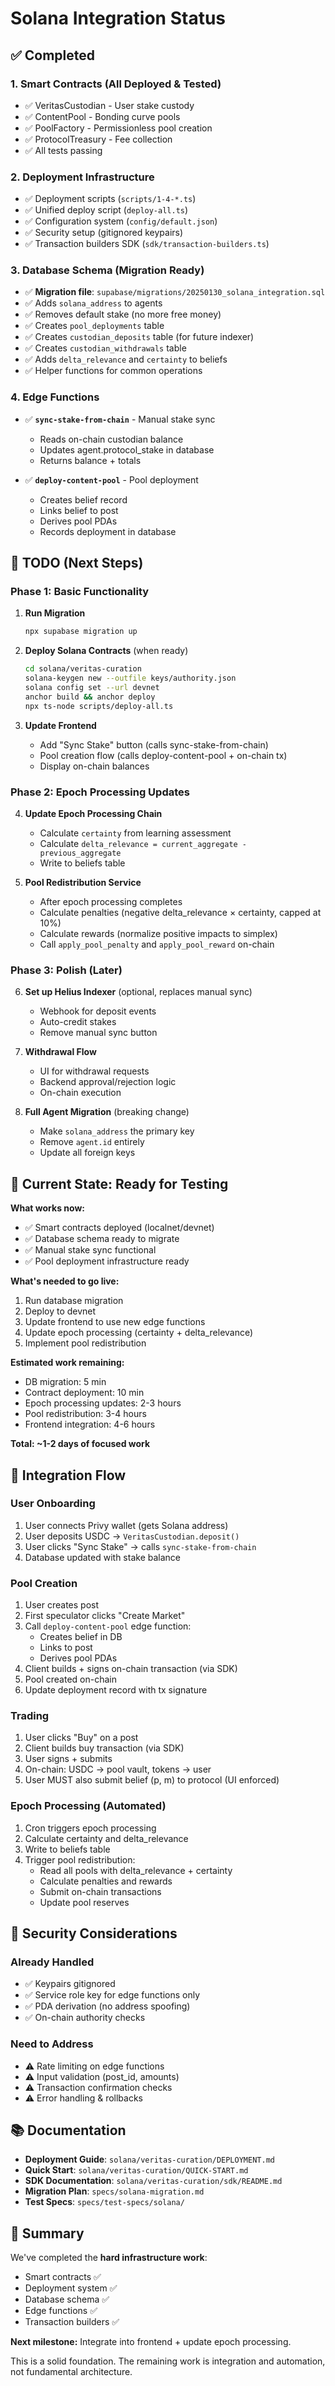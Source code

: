 # Solana Integration Status

## ✅ Completed

### 1. Smart Contracts (All Deployed & Tested)
- ✅ VeritasCustodian - User stake custody
- ✅ ContentPool - Bonding curve pools
- ✅ PoolFactory - Permissionless pool creation
- ✅ ProtocolTreasury - Fee collection
- ✅ All tests passing

### 2. Deployment Infrastructure
- ✅ Deployment scripts (`scripts/1-4-*.ts`)
- ✅ Unified deploy script (`deploy-all.ts`)
- ✅ Configuration system (`config/default.json`)
- ✅ Security setup (gitignored keypairs)
- ✅ Transaction builders SDK (`sdk/transaction-builders.ts`)

### 3. Database Schema (Migration Ready)
- ✅ **Migration file**: `supabase/migrations/20250130_solana_integration.sql`
- ✅ Adds `solana_address` to agents
- ✅ Removes default stake (no more free money)
- ✅ Creates `pool_deployments` table
- ✅ Creates `custodian_deposits` table (for future indexer)
- ✅ Creates `custodian_withdrawals` table
- ✅ Adds `delta_relevance` and `certainty` to beliefs
- ✅ Helper functions for common operations

### 4. Edge Functions
- ✅ **`sync-stake-from-chain`** - Manual stake sync
  - Reads on-chain custodian balance
  - Updates agent.protocol_stake in database
  - Returns balance + totals

- ✅ **`deploy-content-pool`** - Pool deployment
  - Creates belief record
  - Links belief to post
  - Derives pool PDAs
  - Records deployment in database

## 🔨 TODO (Next Steps)

### Phase 1: Basic Functionality
1. **Run Migration**
   ```bash
   npx supabase migration up
   ```

2. **Deploy Solana Contracts** (when ready)
   ```bash
   cd solana/veritas-curation
   solana-keygen new --outfile keys/authority.json
   solana config set --url devnet
   anchor build && anchor deploy
   npx ts-node scripts/deploy-all.ts
   ```

3. **Update Frontend**
   - Add "Sync Stake" button (calls sync-stake-from-chain)
   - Pool creation flow (calls deploy-content-pool + on-chain tx)
   - Display on-chain balances

### Phase 2: Epoch Processing Updates
4. **Update Epoch Processing Chain**
   - Calculate `certainty` from learning assessment
   - Calculate `delta_relevance = current_aggregate - previous_aggregate`
   - Write to beliefs table

5. **Pool Redistribution Service**
   - After epoch processing completes
   - Calculate penalties (negative delta_relevance × certainty, capped at 10%)
   - Calculate rewards (normalize positive impacts to simplex)
   - Call `apply_pool_penalty` and `apply_pool_reward` on-chain

### Phase 3: Polish (Later)
6. **Set up Helius Indexer** (optional, replaces manual sync)
   - Webhook for deposit events
   - Auto-credit stakes
   - Remove manual sync button

7. **Withdrawal Flow**
   - UI for withdrawal requests
   - Backend approval/rejection logic
   - On-chain execution

8. **Full Agent Migration** (breaking change)
   - Make `solana_address` the primary key
   - Remove `agent.id` entirely
   - Update all foreign keys

## 🎯 Current State: Ready for Testing

**What works now:**
- ✅ Smart contracts deployed (localnet/devnet)
- ✅ Database schema ready to migrate
- ✅ Manual stake sync functional
- ✅ Pool deployment infrastructure ready

**What's needed to go live:**
1. Run database migration
2. Deploy to devnet
3. Update frontend to use new edge functions
4. Update epoch processing (certainty + delta_relevance)
5. Implement pool redistribution

**Estimated work remaining:**
- DB migration: 5 min
- Contract deployment: 10 min
- Epoch processing updates: 2-3 hours
- Pool redistribution: 3-4 hours
- Frontend integration: 4-6 hours

**Total: ~1-2 days of focused work**

## 📝 Integration Flow

### User Onboarding
1. User connects Privy wallet (gets Solana address)
2. User deposits USDC → `VeritasCustodian.deposit()`
3. User clicks "Sync Stake" → calls `sync-stake-from-chain`
4. Database updated with stake balance

### Pool Creation
1. User creates post
2. First speculator clicks "Create Market"
3. Call `deploy-content-pool` edge function:
   - Creates belief in DB
   - Links to post
   - Derives pool PDAs
4. Client builds + signs on-chain transaction (via SDK)
5. Pool created on-chain
6. Update deployment record with tx signature

### Trading
1. User clicks "Buy" on a post
2. Client builds buy transaction (via SDK)
3. User signs + submits
4. On-chain: USDC → pool vault, tokens → user
5. User MUST also submit belief (p, m) to protocol (UI enforced)

### Epoch Processing (Automated)
1. Cron triggers epoch processing
2. Calculate certainty and delta_relevance
3. Write to beliefs table
4. Trigger pool redistribution:
   - Read all pools with delta_relevance + certainty
   - Calculate penalties and rewards
   - Submit on-chain transactions
   - Update pool reserves

## 🔐 Security Considerations

### Already Handled
- ✅ Keypairs gitignored
- ✅ Service role key for edge functions only
- ✅ PDA derivation (no address spoofing)
- ✅ On-chain authority checks

### Need to Address
- ⚠️ Rate limiting on edge functions
- ⚠️ Input validation (post_id, amounts)
- ⚠️ Transaction confirmation checks
- ⚠️ Error handling & rollbacks

## 📚 Documentation

- **Deployment Guide**: `solana/veritas-curation/DEPLOYMENT.md`
- **Quick Start**: `solana/veritas-curation/QUICK-START.md`
- **SDK Documentation**: `solana/veritas-curation/sdk/README.md`
- **Migration Plan**: `specs/solana-migration.md`
- **Test Specs**: `specs/test-specs/solana/`

## 🎉 Summary

We've completed the **hard infrastructure work**:
- Smart contracts ✅
- Deployment system ✅
- Database schema ✅
- Edge functions ✅
- Transaction builders ✅

**Next milestone:** Integrate into frontend + update epoch processing.

This is a solid foundation. The remaining work is integration and automation, not fundamental architecture.
